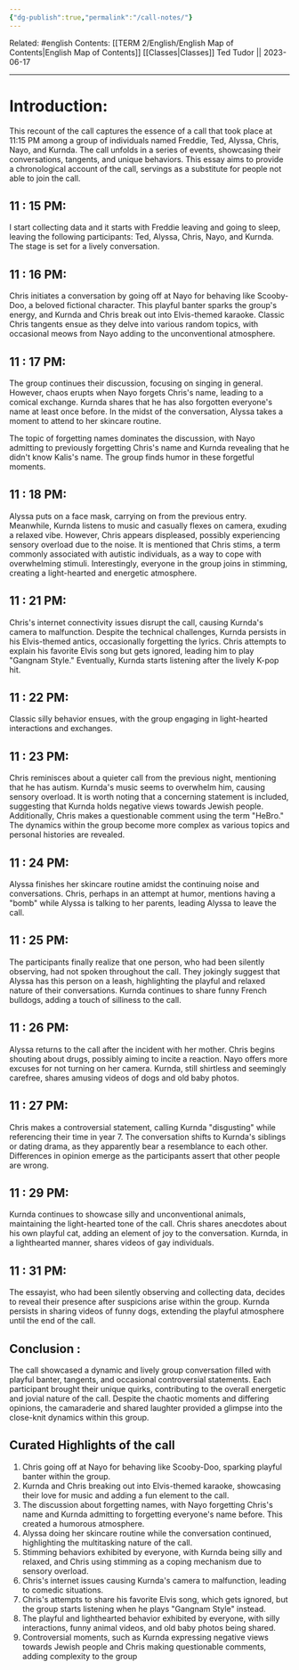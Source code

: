 ```yaml
---
{"dg-publish":true,"permalink":"/call-notes/"}
---
```


Related: #english
Contents: [[TERM 2/English/English Map of Contents\|English Map of Contents]]
[[Classes\|Classes]]
Ted Tudor || 2023-06-17
***
# Introduction:
This recount of the call captures the essence of a call that took place at 11:15 PM among a group of individuals named Freddie, Ted, Alyssa, Chris, Nayo, and Kurnda. The call unfolds in a series of events, showcasing their conversations, tangents, and unique behaviors. This essay aims to provide a chronological account of the call, servings as a substitute for people not able to join the call.

## 11 : 15 PM:
I start collecting data and it starts with Freddie leaving and going to sleep, leaving the following participants: Ted, Alyssa, Chris, Nayo, and Kurnda. The stage is set for a lively conversation.

## 11 : 16 PM: 
Chris initiates a conversation by going off at Nayo for behaving like Scooby-Doo, a beloved fictional character. This playful banter sparks the group's energy, and Kurnda and Chris break out into Elvis-themed karaoke. Classic Chris tangents ensue as they delve into various random topics, with occasional meows from Nayo adding to the unconventional atmosphere.

## 11 : 17 PM: 
The group continues their discussion, focusing on singing in general. However, chaos erupts when Nayo forgets Chris's name, leading to a comical exchange. Kurnda shares that he has also forgotten everyone's name at least once before. In the midst of the conversation, Alyssa takes a moment to attend to her skincare routine.

The topic of forgetting names dominates the discussion, with Nayo admitting to previously forgetting Chris's name and Kurnda revealing that he didn't know Kalis's name. The group finds humor in these forgetful moments.

## 11 : 18 PM: 
Alyssa puts on a face mask, carrying on from the previous entry. Meanwhile, Kurnda listens to music and casually flexes on camera, exuding a relaxed vibe. However, Chris appears displeased, possibly experiencing sensory overload due to the noise. It is mentioned that Chris stims, a term commonly associated with autistic individuals, as a way to cope with overwhelming stimuli. Interestingly, everyone in the group joins in stimming, creating a light-hearted and energetic atmosphere.

## 11 : 21 PM: 
Chris's internet connectivity issues disrupt the call, causing Kurnda's camera to malfunction. Despite the technical challenges, Kurnda persists in his Elvis-themed antics, occasionally forgetting the lyrics. Chris attempts to explain his favorite Elvis song but gets ignored, leading him to play "Gangnam Style." Eventually, Kurnda starts listening after the lively K-pop hit.

## 11 : 22 PM: 
Classic silly behavior ensues, with the group engaging in light-hearted interactions and exchanges.

## 11 : 23 PM: 
Chris reminisces about a quieter call from the previous night, mentioning that he has autism. Kurnda's music seems to overwhelm him, causing sensory overload. It is worth noting that a concerning statement is included, suggesting that Kurnda holds negative views towards Jewish people. Additionally, Chris makes a questionable comment using the term "HeBro." The dynamics within the group become more complex as various topics and personal histories are revealed.

## 11 : 24 PM: 
Alyssa finishes her skincare routine amidst the continuing noise and conversations. Chris, perhaps in an attempt at humor, mentions having a "bomb" while Alyssa is talking to her parents, leading Alyssa to leave the call.

## 11 : 25 PM: 
The participants finally realize that one person, who had been silently observing, had not spoken throughout the call. They jokingly suggest that Alyssa has this person on a leash, highlighting the playful and relaxed nature of their conversations. Kurnda continues to share funny French bulldogs, adding a touch of silliness to the call.

## 11 : 26 PM: 
Alyssa returns to the call after the incident with her mother. Chris begins shouting about drugs, possibly aiming to incite a reaction. Nayo offers more excuses for not turning on her camera. Kurnda, still shirtless and seemingly carefree, shares amusing videos of dogs and old baby photos.

## 11 : 27 PM: 
Chris makes a controversial statement, calling Kurnda "disgusting" while referencing their time in year 7. The conversation shifts to Kurnda's siblings or dating drama, as they apparently bear a resemblance to each other. Differences in opinion emerge as the participants assert that other people are wrong.

## 11 : 29 PM: 
Kurnda continues to showcase silly and unconventional animals, maintaining the light-hearted tone of the call. Chris shares anecdotes about his own playful cat, adding an element of joy to the conversation. Kurnda, in a lighthearted manner, shares videos of gay individuals.

## 11 : 31 PM: 
The essayist, who had been silently observing and collecting data, decides to reveal their presence after suspicions arise within the group. Kurnda persists in sharing videos of funny dogs, extending the playful atmosphere until the end of the call.

## Conclusion : 
The call showcased a dynamic and lively group conversation filled with playful banter, tangents, and occasional controversial statements. Each participant brought their unique quirks, contributing to the overall energetic and jovial nature of the call. Despite the chaotic moments and differing opinions, the camaraderie and shared laughter provided a glimpse into the close-knit dynamics within this group.

## Curated Highlights of the call
1. Chris going off at Nayo for behaving like Scooby-Doo, sparking playful banter within the group.
2. Kurnda and Chris breaking out into Elvis-themed karaoke, showcasing their love for music and adding a fun element to the call.
3. The discussion about forgetting names, with Nayo forgetting Chris's name and Kurnda admitting to forgetting everyone's name before. This created a humorous atmosphere.
4. Alyssa doing her skincare routine while the conversation continued, highlighting the multitasking nature of the call.
5. Stimming behaviors exhibited by everyone, with Kurnda being silly and relaxed, and Chris using stimming as a coping mechanism due to sensory overload.
6. Chris's internet issues causing Kurnda's camera to malfunction, leading to comedic situations.
7. Chris's attempts to share his favorite Elvis song, which gets ignored, but the group starts listening when he plays "Gangnam Style" instead.
8. The playful and lighthearted behavior exhibited by everyone, with silly interactions, funny animal videos, and old baby photos being shared.
9. Controversial moments, such as Kurnda expressing negative views towards Jewish people and Chris making questionable comments, adding complexity to the group